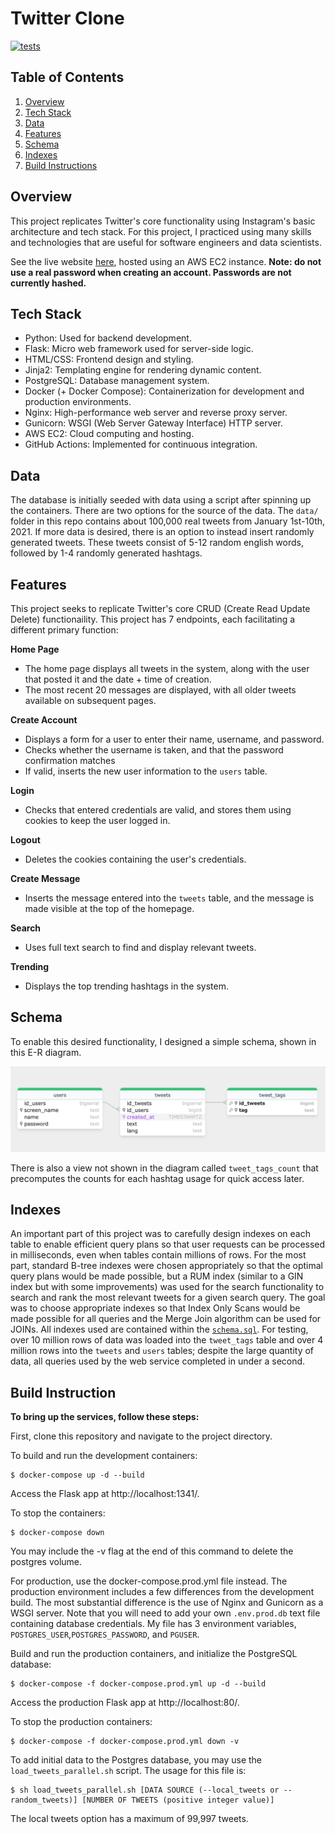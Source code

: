 # Twitter Clone

[![tests](https://github.com/tylerheadley/twitter-clone/actions/workflows/tests.yml/badge.svg)](https://github.com/tylerheadley/twitter-clone/actions/workflows/tests.yml)

## Table of Contents

1. [Overview](#overview)
2. [Tech Stack](#tech-stack)
3. [Data](#data)
4. [Features](#features)
5. [Schema](#schema)
6. [Indexes](#indexes)
7. [Build Instructions](#build-instructions)

## Overview 

This project replicates Twitter's core functionality using Instagram's basic architecture and tech stack. For this project, I practiced using many skills and technologies that are useful for software engineers and data scientists.

See the live website [here](http://ec2-52-15-240-149.us-east-2.compute.amazonaws.com/), hosted using an AWS EC2 instance. **Note: do not use a real password when creating an account. Passwords are not currently hashed.**

## Tech Stack 

 - Python: Used for backend development.
 - Flask: Micro web framework used for server-side logic.
 - HTML/CSS: Frontend design and styling.
 - Jinja2: Templating engine for rendering dynamic content.
 - PostgreSQL: Database management system.
 - Docker (+ Docker Compose): Containerization for development and production environments.
 - Nginx: High-performance web server and reverse proxy server.
 - Gunicorn: WSGI (Web Server Gateway Interface) HTTP server.
 - AWS EC2: Cloud computing and hosting.
 - GitHub Actions: Implemented for continuous integration.

## Data 

The database is initially seeded with data using a script after spinning up the containers. There are two options for the source of the data. The `data/` folder in this repo contains about 100,000 real tweets from January 1st-10th, 2021. If more data is desired, there is an option to instead insert randomly generated tweets. These tweets consist of 5-12 random english words, followed by 1-4 randomly generated hashtags. 

## Features 

This project seeks to replicate Twitter's core CRUD (Create Read Update Delete) functionaility. This project has 7 endpoints, each facilitating a different primary function:

**Home Page**
 - The home page displays all tweets in the system, along with the user that posted it and the date + time of creation.
 - The most recent 20 messages are displayed, with all older tweets available on subsequent pages.

**Create Account**
 - Displays a form for a user to enter their name, username, and password.
 - Checks whether the username is taken, and that the password confirmation matches
 - If valid, inserts the new user information to the `users` table.

**Login**
  - Checks that entered credentials are valid, and stores them using cookies to keep the user logged in.

**Logout**
 - Deletes the cookies containing the user's credentials.

**Create Message**
 - Inserts the message entered into the `tweets` table, and the message is made visible at the top of the homepage.

**Search**
 - Uses full text search to find and display relevant tweets.

**Trending**
 - Displays the top trending hashtags in the system.

## Schema 

To enable this desired functionality, I designed a simple schema, shown in this E-R diagram.

![schema E-R diagram](schema.png)

There is also a view not shown in the diagram called `tweet_tags_count` that precomputes the counts for each hashtag usage for quick access later.

## Indexes 

An important part of this project was to carefully design indexes on each table to enable efficient query plans so that user requests can be processed in milliseconds, even when tables contain millions of rows. For the most part, standard B-tree indexes were chosen appropriately so that the optimal query plans would be made possible, but a RUM index (similar to a GIN index but with some improvements) was used for the search functionality to search and rank the most relevant tweets for a given search query. The goal was to choose appropriate indexes so that Index Only Scans would be made possible for all queries and the Merge Join algorithm can be used for JOINs. All indexes used are contained within the [`schema.sql`](services/postgres/schema.sql). For testing, over 10 million rows of data was loaded into the `tweet_tags` table and over 4 million rows into the `tweets` and `users` tables; despite the large quantity of data, all queries used by the web service completed in under a second.

## Build Instruction

**To bring up the services, follow these steps:**

First, clone this repository and navigate to the project directory.

To build and run the development containers:

```
$ docker-compose up -d --build
```

Access the Flask app at http://localhost:1341/.

To stop the containers:

```
$ docker-compose down
```

You may include the -v flag at the end of this command to delete the postgres volume.

For production, use the docker-compose.prod.yml file instead. 
The production environment includes a few differences from the development build. The most substantial difference is the use of Nginx and Gunicorn as a WSGI server.
Note that you will need to add your own `.env.prod.db` text file containing database credentials. My file has 3 environment variables, `POSTGRES_USER`,`POSTGRES_PASSWORD`, and `PGUSER`.

Build and run the production containers, and initialize the PostgreSQL database:

```
$ docker-compose -f docker-compose.prod.yml up -d --build
```

Access the production Flask app at http://localhost:80/.


To stop the production containers:

```
$ docker-compose -f docker-compose.prod.yml down -v
```

To add initial data to the Postgres database, you may use the `load_tweets_parallel.sh` script. The usage for this file is:

```
$ sh load_tweets_parallel.sh [DATA SOURCE (--local_tweets or --random_tweets)] [NUMBER OF TWEETS (positive integer value)]
```

The local tweets option has a maximum of 99,997 tweets.
